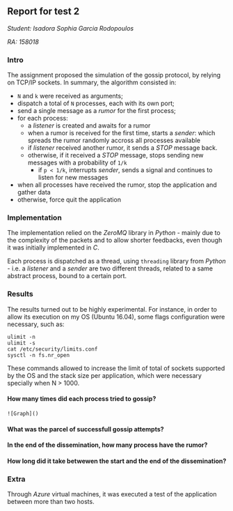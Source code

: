## Report for test 2

_Student: Isadora Sophia Garcia Rodopoulos_

_RA: 158018_

### Intro
The assignment proposed the simulation of the gossip protocol, by relying on TCP/IP sockets. In summary, the algorithm consisted in:

* ```N``` and ```k``` were received as arguments;
* dispatch a total of ```N``` processes, each with its own port;
* send a single message as a *rumor* for the first process;
* for each process:
     + a _listener_ is created and awaits for a rumor
     + when a rumor is received for the first time, starts a _sender_: which spreads the rumor randomly accross all processes available
     + if _listener_ received another rumor, it sends a *STOP* message back.
     + otherwise, if it received a *STOP* message, stops sending new messages with a probability of ```1/k```
        + if ```p < 1/k```, interrupts _sender_, sends a signal and continues to listen for new messages
* when all processes have received the rumor, stop the application and gather data 
* otherwise, force quit the application

### Implementation
The implementation relied on the _ZeroMQ_ library in _Python_ - mainly due to the complexity of the packets and to allow shorter feedbacks, even though it was initially implemented in _C_.

Each process is dispatched as a thread, using ```threading``` library from _Python_ - i.e. a _listener_ and a _sender_ are two different threads, related to a same abstract process, bound to a certain port.

### Results
The results turned out to be highly experimental. For instance, in order to allow its execution on my OS (Ubuntu 16.04), some flags configuration were necessary, such as:

```
ulimit -n
ulimit -s
cat /etc/security/limits.conf
sysctl -n fs.nr_open
```

These commands allowed to increase the limit of total of sockets supported by the OS and the stack size per application, which were necessary specially when N > 1000.

#### How many times did each process tried to gossip?
    ![Graph]()

#### What was the parcel of successfull gossip attempts?

#### In the end of the dissemination, how many process have the rumor?

#### How long did it take betwewen the start and the end of the dissemination?

### Extra
Through _Azure_ virtual machines, it was executed a test of the application between more than two hosts.
